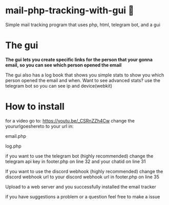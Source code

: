 # mail-php-tracking-with-gui 📧
Simple mail tracking program that uses php, html, telegram bot, and a gui 

# The gui 
**The gui lets you create specific links for the person that your gonna email, so you can see which person opened the email**


The gui also has a log book that shows you simple stats to show you which person opened the email and when. Want to see advanced stats? use the telegram bot so you can see ip and device(webkit)



# How to install 
for a video go to: https://youtu.be/_CSRnZZh4Cw
change the yoururlgoeshereto to your url in:

email.php

log.php

if you want to use the telegram bot (highly recommended) change the telegram api key in footer.php on line 32 and your chatid on line 31

If you want to use the discord webhook (highly recommended) change the discord webhook url to your discord webhook url in footer.php on line 35

Upload to a web server and you successfully installed the email tracker


if you have suggestions a problem or a question feel free to make a issue 

